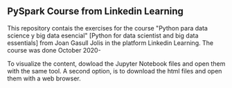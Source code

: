 ## PySpark Course from Linkedin Learning
This repository contais the exercises for the course "Python para data science y big data esencial" [Python for data scientist and big data essentials] from Joan Gasull Jolis in the platform Linkedin Learning. The course was done October 2020-

To visualize the content, dowload the Jupyter Notebook files and open them with the same tool. A second option, is to download the html files and open them with a web browser.

